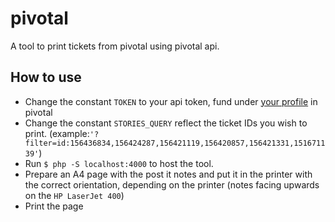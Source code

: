 # pivotal

A tool to print tickets from pivotal using pivotal api.

## How to use

- Change the constant `TOKEN` to your api token, fund under [your profile](https://www.pivotaltracker.com/profile) in pivotal
- Change the constant `STORIES_QUERY` reflect the ticket IDs you wish to print. (example:`'?filter=id:156436834,156424287,156421119,156420857,156421331,151671139'`)
- Run `$ php -S localhost:4000` to host the tool.
- Prepare an A4 page with the post it notes and put it in the printer with the correct orientation, depending on the printer (notes facing upwards on the `HP LaserJet 400`)
- Print the page
